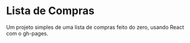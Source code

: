 # Lista de Compras

Um projeto simples de uma lista de compras feito do zero, usando React com o gh-pages.
